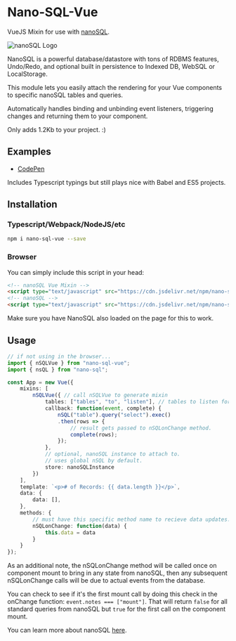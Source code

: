 # Nano-SQL-Vue
VueJS Mixin for use with [nanoSQL](https://nanosql.io/).

<img src="https://raw.githubusercontent.com/ClickSimply/Nano-SQL/master/logo.png" alt="nanoSQL Logo">

NanoSQL is a powerful database/datastore with tons of RDBMS features, Undo/Redo, and optional built in persistence to Indexed DB, WebSQL or LocalStorage.

This module lets you easily attach the rendering for your Vue components to specific nanoSQL tables and queries.

Automatically handles binding and unbinding event listeners, triggering changes and returning them to your component.

Only adds 1.2Kb to your project. :)

## Examples
- [CodePen](https://codepen.io/clicksimply/pen/rpWPmz)

Includes Typescript typings but still plays nice with Babel and ES5 projects.

## Installation

### Typescript/Webpack/NodeJS/etc
```sh
npm i nano-sql-vue --save
```

### Browser
You can simply include this script in your head:
```html
<!-- nanoSQL Vue Mixin -->
<script type="text/javascript" src="https://cdn.jsdelivr.net/npm/nano-sql-vue@1.1.3/nano-sql-vue.min.js"></script>
<!-- nanoSQL -->
<script type="text/javascript" src="https://cdn.jsdelivr.net/npm/nano-sql@1.1.3/dist/nano-sql.min.js"></script>
```
Make sure you have NanoSQL also loaded on the page for this to work.

## Usage

```ts
// if not using in the browser...
import { nSQLVue } from "nano-sql-vue";
import { nsQL } from "nano-sql";

const App = new Vue({
    mixins: [
        nSQLVue({ // call nSQLVue to generate mixin
            tables: ["tables", "to", "listen"], // tables to listen for changes
            callback: function(event, complete) {
                nSQL("table").query("select").exec()
                .then(rows => {
                    // result gets passed to nSQLonChange method.
                    complete(rows);
                });
            },
            // optional, nanoSQL instance to attach to.
            // uses global nSQL by default.
            store: nanoSQLInstance
        })
    ],
    template: `<p># of Records: {{ data.length }}</p>`,
    data: {
        data: [],
    },
    methods: {
        // must have this specific method name to recieve data updates.
        nSQLonChange: function(data) {
            this.data = data
        }
    }
});

```

As an additional note, the nSQLonChange method will be called once on component mount to bring in any state from nanoSQL, then any subsequent nSQLonChange calls will be due to actual events from the database.

You can check to see if it's the first mount call by doing this check in the onChange function: `event.notes === ["mount"]`.  That will return `false` for all standard queries from nanoSQL but `true` for the first call on the component mount.

You can learn more about nanoSQL [here](https://nanosql.io/).